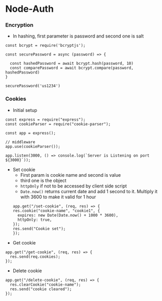 # Node-Auth

### Encryption
* In hashing, first parameter is password and second one is salt
```
const bcrypt = require('bcryptjs');

const securePassword = async (password) => {

  const hashedPassword = await bcrypt.hash(password, 10)
  const comparePassword = await bcrypt.compare(password, hashedPassword)
}

securePassword('us1234')
```

### Cookies
* Initial setup
```
const express = require("express");
const cookieParser = require("cookie-parser");

const app = express();

// middleware
app.use(cookieParser());

app.listen(3000, () => console.log(`Server is Listening on port ${3000}`));
```
* Set cookie
  * First param is cookie name and second is value
  * third one is the object
  * ```httpOnly``` if not to be accessed by client side script
  * ```Date.now()``` returns current date and add 1 second to it. Multiply it with 3600 to make it valid for 1 hour
  ```
  app.get("/set-cookie", (req, res) => {
  res.cookie("cookie-name", "cookie1", {
    expires: new Date(Date.now() + 1000 * 3600),
    httpOnly: true,
  });
  res.send("Cookie set");
  });
  ```  
* Get cookie
```
app.get("/get-cookie", (req, res) => {
  res.send(req.cookies);
});
```
* Delete cookie
```
app.get("/delete-cookie", (req, res) => {
  res.clearCookie("cookie-name");
  res.send("cookie cleared");
});
```
